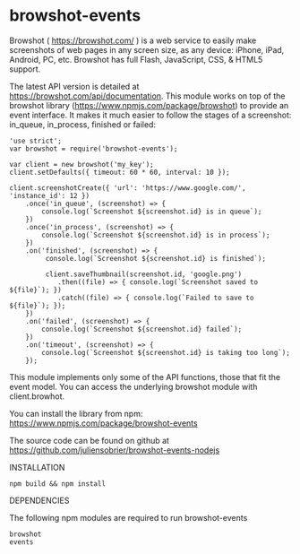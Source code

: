 browshot-events
================================

Browshot ( https://browshot.com/ ) is a web service to easily make screenshots of web pages in any screen size, as any device: iPhone, iPad, Android, PC, etc. Browshot has full Flash, JavaScript, CSS, & HTML5 support.

The latest API version is detailed at https://browshot.com/api/documentation. This module works on top of the browshot library (https://www.npmjs.com/package/browshot) to provide an event interface. It makes it much easier to follow the stages of a screenshot: in_queue, in_process, finished or failed:

    'use strict';
    var browshot = require('browshot-events');

    var client = new browshot('my_key');
    client.setDefaults({ timeout: 60 * 60, interval: 10 });

    client.screenshotCreate({ 'url': 'https://www.google.com/', 'instance_id': 12 })
	    .once('in_queue', (screenshot) => {
		    console.log(`Screenshot ${screenshot.id} is in queue`);
	    })
	    .once('in_process', (screenshot) => {
		    console.log(`Screenshot ${screenshot.id} is in process`);
	    })
	    .on('finished', (screenshot) => {
		     console.log(`Screenshot ${screenshot.id} is finished`);
		
 		     client.saveThumbnail(screenshot.id, 'google.png')
 			    .then((file) => { console.log(`Screenshot saved to ${file}`); })
 			    .catch((file) => { console.log(`Failed to save to ${file}`); });
	    })
	    .on('failed', (screenshot) => {
		    console.log(`Screenshot ${screenshot.id} failed`);
	    })
	    .on('timeout', (screenshot) => {
		    console.log(`Screenshot ${screenshot.id} is taking too long`);
	    });

This module implements only some of the API functions, those that fit the event model. You can access the underlying browshot module with client.browhot.


You can install the library from npm: https://www.npmjs.com/package/browshot-events

The source code can be found on github at https://github.com/juliensobrier/browshot-events-nodejs



INSTALLATION

    npm build && npm install


DEPENDENCIES

The following npm modules are required to run browshot-events

    browshot
    events
